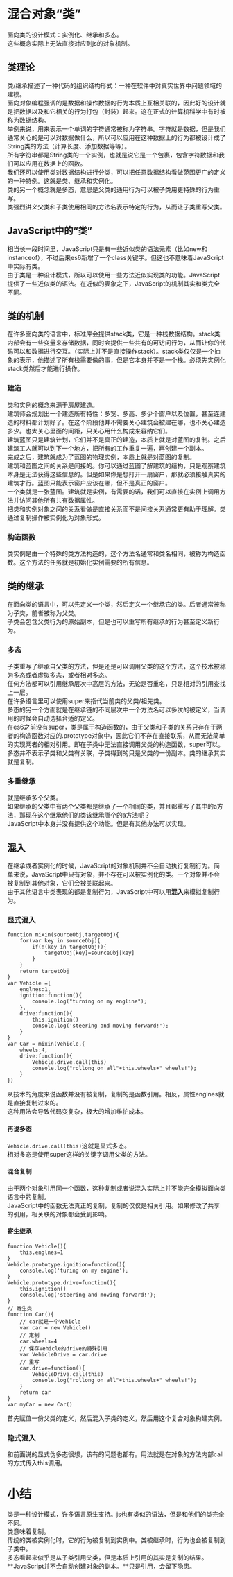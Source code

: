 # 混合对象“类”
面向类的设计模式：实例化、继承和多态。  
这些概念实际上无法直接对应到js的对象机制。

## 类理论
类/继承描述了一种代码的组织结构形式：一种在软件中对真实世界中问题领域的建模。  
面向对象编程强调的是数据和操作数据的行为本质上互相关联的，因此好的设计就是把数据以及和它相关的行为打包（封装）起来。这在正式的计算机科学中有时被称为数据结构。  
举例来说，用来表示一个单词的字符通常被称为字符串。字符就是数据，但是我们通常关心的是可以对数据做什么，所以可以应用在这种数据上的行为都被设计成了String类的方法（计算长度、添加数据等等）。  
所有字符串都是String类的一个实例，也就是说它是一个包裹，包含字符数据和我们可以应用在数据上的函数。  
我们还可以使用类对数据结构进行分类，可以把任意数据结构看做范围更广的定义的一种特例。这就是类、继承和实例化。  
类的另一个概念就是多态，意思是父类的通用行为可以被子类用更特殊的行为重写。  
类强烈讲义父类和子类使用相同的方法名表示特定的行为，从而让子类重写父类。

## JavaScript中的“类”
相当长一段时间里，JavaScript只是有一些近似类的语法元素（比如new和instanceof），不过后来es6新增了一个class关键字。但这也不意味着JavaScript中实际有类。  
由于类是一种设计模式，所以可以使用一些方法近似实现类的功能。JavaScript提供了一些近似类的语法。在近似的表象之下，JavaScript的机制其实和类完全不同。

## 类的机制
在许多面向类的语言中，标准库会提供stack类，它是一种栈数据结构。stack类内部会有一些变量来存储数据，同时会提供一些共有的可访问行为，从而让你的代码可以和数据进行交互。（实际上并不是直接操作stack）。stack类仅仅是一个抽象的表示，他描述了所有栈需要做的事，但是它本身并不是一个栈。必须先实例化stack类然后才能进行操作。
### 建造
类和实例的概念来源于房屋建造。  
建筑师会规划出一个建造所有特性：多宽、多高、多少个窗户以及位置，甚至连建造的材料都计划好了。在这个阶段他并不需要关心建筑会被建在哪，也不关心建造多少。也太关心里面的间距，只关心用什么构成来容纳它们。  
建筑蓝图只是建筑计划，它们并不是真正的建造，本质上就是对蓝图的复制。之后建筑工人就可以到下一个地方，把所有的工作重复一遍，再创建一个副本。  
完成之后，建筑就成为了蓝图的物理实例，本质上就是对蓝图的复制。  
建筑和蓝图之间的关系是间接的。你可以通过蓝图了解建筑的结构，只是观察建筑本身是无法获得这些信息的。但是如果你是想打开一扇窗户，那就必须接触真实的建筑才行。蓝图只能表示窗户应该在哪，但不是真正的窗户。  
一个类就是一张蓝图。建筑就是实例，有需要的话，我们可以直接在实例上调用方法并访问其他所有共有数据属性。  
把类和实例对象之间的关系看做是直接关系而不是间接关系通常更有助于理解。类通过复制操作被实例化为对象形式。
### 构造函数
类实例是由一个特殊的类方法构造的，这个方法名通常和类名相同，被称为构造函数。这个方法的任务就是初始化实例需要的所有信息。

## 类的继承
在面向类的语言中，可以先定义一个类，然后定义一个继承它的类。后者通常被称为子类，前者被称为父类。  
子类会包含父类行为的原始副本，但是也可以重写所有继承的行为甚至定义新行为。
### 多态
子类重写了继承自父类的方法，但是还是可以调用父类的这个方法，这个技术被称为多态或者虚拟多态，或者相对多态。  
任何方法都可以引用继承层次中高层的方法，无论是否重名，只是相对的引用查找上一层。  
在许多语言里可以使用super来指代当前类的父类/祖先类。  
多态的另一个方面就是在继承链的不同层次中一个方法名可以多次的被定义，当调用的时候会自动选择合适的定义。  
在es6之前没有super，类是属于构造函数的，由于父类和子类的关系只存在于两者的构造函数对应的.prototype对象中，因此它们不存在直接联系，从而无法简单的实现两者的相对引用。即在子类中无法直接调用父类的构造函数，super可以。  
多态并不表示子类和父类有关联，子类得到的只是父类的一份副本。类的继承其实就是复制。
### 多重继承
就是继承多个父类。  
如果继承的父类中有两个父类都是继承了一个相同的类，并且都重写了其中的a方法，那现在这个继承他们的类该继承哪个的a方法呢？  
JavaScript中本身并没有提供这个功能。但是有其他办法可以实现。

## 混入
在继承或者实例化的时候，JavaScript的对象机制并不会自动执行复制行为。简单来说，JavaScript中只有对象，并不存在可以被实例化的类。一个对象并不会被复制到其他对象，它们会被关联起来。  
由于其他语言中类表现的都是复制行为，JavaScript中可以用**混入**来模拟复制行为。
### 显式混入
```
function mixin(sourceObj,targetObj){
    for(var key in sourceObj){
        if(!(key in targetObj)){
            targetObj[key]=sourceObj[key]
        }
    }
    return targetObj
}
var Vehicle ={
    englnes:1,
    ignition:function(){
        console.log("turning on my engline");
    },
    drive:function(){
        this.ignition()
        console.log('steering and moving forward!');
    }
}
var Car = mixin(Vehicle,{
    wheels:4,
    drive:function(){
        Vehicle.drive.call(this)
        console.log("rollong on all"+this.wheels+" wheels!");
    }
})
```
从技术的角度来说函数并没有被复制，复制的是函数引用。相反，属性englnes就是直接复制过来的。  
这种用法会导致代码变复杂，极大的增加维护成本。
#### 再说多态
``Vehicle.drive.call(this)``这就是显式多态。  
相对多态是使用super这样的关键字调用父类的方法。  
#### 混合复制
由于两个对象引用同一个函数，这种复制或者说混入实际上并不能完全模拟面向类语言中的复制。  
JavaScript中的函数无法真正的复制，复制的仅仅是相关引用。如果修改了共享的引用，相关联的对象都会受到影响。
#### 寄生继承
```
function Vehicle(){
    this.englnes=1
}
Vehicle.prototype.ignition=function(){
    console.log('turing on my engine');
}
Vehicle.prototype.drive=function(){
    this.ignition()
    console.log('steering and moving forward!');
}
// 寄生类
function Car(){
    // car就是一个Vehicle
    var car = new Vehicle()
    // 定制
    car.wheels=4
    // 保存Vehicle的drive的特殊引用
    var VehicleDrive = car.drive
    // 重写
    car.drive=function(){
        VehicleDrive.call(this)
        console.log("rollong on all"+this.wheels+" wheels!");
    }
    return car 
}
var myCar = new Car()
```
首先赋值一份父类的定义，然后混入子类的定义，然后用这个复合对象构建实例。
### 隐式混入
和前面说的显式伪多态很想，该有的问题也都有。用法就是在对象的方法内部call的方式传入this调用。

# 小结
类是一种设计模式，许多语言原生支持。js也有类似的语法，但是和他们的类完全不同。  
类意味着复制。  
传统的类被实例化时，它的行为被复制到实例中。类被继承时，行为也会被复制到子类中。  
多态看起来似乎是从子类引用父类，但是本质上引用的其实是复制的结果。  
**JavaScript并不会自动创建对象的副本。**只是引用，会留下隐患。
